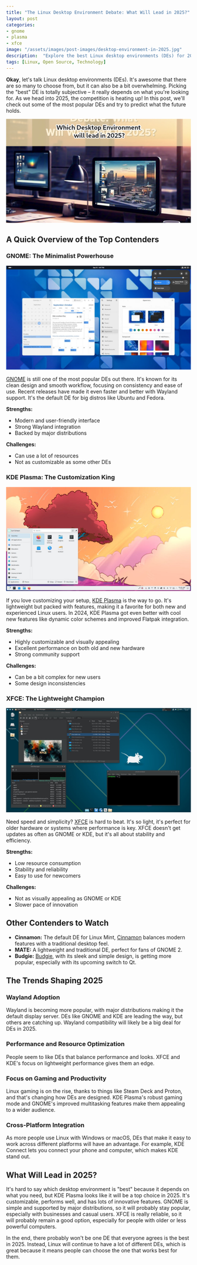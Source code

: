 ```yaml
---
title: "The Linux Desktop Environment Debate: What Will Lead in 2025?"
layout: post
categories:
- gnome
- plasma
- xfce
image: "/assets/images/post-images/desktop-environment-in-2025.jpg"
description:  "Explore the best Linux desktop environments (DEs) for 2025! Discover the strengths and weaknesses of GNOME, KDE Plasma, XFCE, and more. Find the perfect DE for your needs and preferences."
tags: [Linux, Open Source, Technology]
---
```


**Okay**, let's talk Linux desktop environments (DEs). It's awesome that there are so many to choose from, but it can also be a bit overwhelming. Picking the "best" DE is totally subjective – it really depends on what you're looking for. As we head into 2025, the competition is heating up! In this post, we'll check out some of the most popular DEs and try to predict what the future holds.

![Future of desktop environments in 2025](/assets/images/post-images/desktop-environment-in-2025.jpg)

## A Quick Overview of the Top Contenders

### GNOME: The Minimalist Powerhouse

![GNOME 47](/assets/images/post-images/gnome47.jpg)

[GNOME](/desktop/gnome) is still one of the most popular DEs out there. It's known for its clean design and smooth workflow, focusing on consistency and ease of use. Recent releases have made it even faster and better with Wayland support. It's the default DE for big distros like Ubuntu and Fedora.

**Strengths:**

*   Modern and user-friendly interface
*   Strong Wayland integration
*   Backed by major distributions

**Challenges:**

*   Can use a lot of resources
*   Not as customizable as some other DEs

### KDE Plasma: The Customization King

![KDE Plasma 6+](/assets/images/post-images/KDE_Plasma_6_screenshot.jpg)

If you love customizing your setup, [KDE Plasma](/desktop/plasma) is the way to go. It's lightweight but packed with features, making it a favorite for both new and experienced Linux users. In 2024, KDE Plasma got even better with cool new features like dynamic color schemes and improved Flatpak integration.

**Strengths:**

*   Highly customizable and visually appealing
*   Excellent performance on both old and new hardware
*   Strong community support

**Challenges:**

*   Can be a bit complex for new users
*   Some design inconsistencies

### XFCE: The Lightweight Champion

![Xfce 4.20](/assets/images/post-images/Xfce-4.20-1.jpg)

Need speed and simplicity? [XFCE](/desktop/xfce) is hard to beat. It's so light, it's perfect for older hardware or systems where performance is key. XFCE doesn't get updates as often as GNOME or KDE, but it's all about stability and efficiency.

**Strengths:**

*   Low resource consumption
*   Stability and reliability
*   Easy to use for newcomers

**Challenges:**

*   Not as visually appealing as GNOME or KDE
*   Slower pace of innovation

## Other Contenders to Watch

*   **Cinnamon:** The default DE for Linux Mint, [Cinnamon](/desktop/cinnamon) balances modern features with a traditional desktop feel.
*   **MATE:** A lightweight and traditional DE, perfect for fans of GNOME 2.
*   **Budgie:** [Budgie](/desktop/budgie), with its sleek and simple design, is getting more popular, especially with its upcoming switch to Qt.

## The Trends Shaping 2025

### Wayland Adoption

Wayland is becoming more popular, with major distributions making it the default display server. DEs like GNOME and KDE are leading the way, but others are catching up. Wayland compatibility will likely be a big deal for DEs in 2025.

### Performance and Resource Optimization

People seem to like DEs that balance performance and looks. XFCE and KDE's focus on lightweight performance gives them an edge.

### Focus on Gaming and Productivity

Linux gaming is on the rise, thanks to things like Steam Deck and Proton, and that's changing how DEs are designed. KDE Plasma's robust gaming mode and GNOME's improved multitasking features make them appealing to a wider audience.

### Cross-Platform Integration

As more people use Linux with Windows or macOS, DEs that make it easy to work across different platforms will have an advantage. For example, KDE Connect lets you connect your phone and computer, which makes KDE stand out.

## What Will Lead in 2025?

It's hard to say which desktop environment is "best" because it depends on what you need, but KDE Plasma looks like it will be a top choice in 2025. It's customizable, performs well, and has lots of innovative features. GNOME is simple and supported by major distributions, so it will probably stay popular, especially with businesses and casual users. XFCE is really reliable, so it will probably remain a good option, especially for people with older or less powerful computers.

In the end, there probably won't be one DE that everyone agrees is the best in 2025. Instead, Linux will continue to have a lot of different DEs, which is great because it means people can choose the one that works best for them.